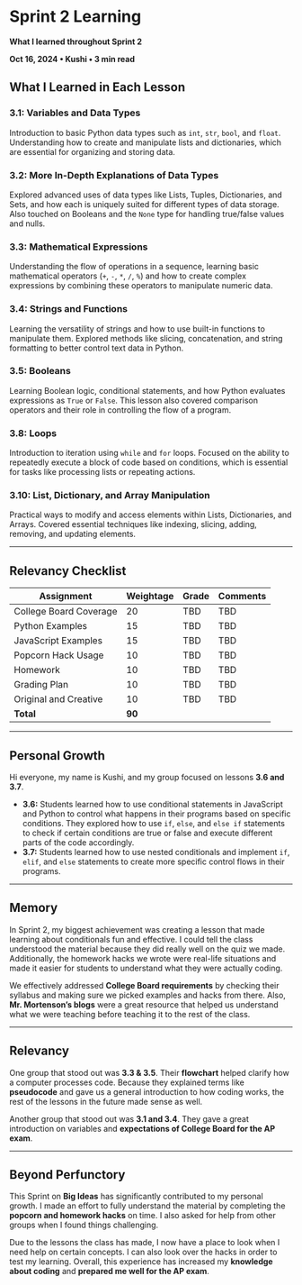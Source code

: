 # Sprint 2 Learning  
**What I learned throughout Sprint 2**  

**Oct 16, 2024 • Kushi • 3 min read**  

## What I Learned in Each Lesson  

### 3.1: Variables and Data Types  
Introduction to basic Python data types such as `int`, `str`, `bool`, and `float`. Understanding how to create and manipulate lists and dictionaries, which are essential for organizing and storing data.  

### 3.2: More In-Depth Explanations of Data Types  
Explored advanced uses of data types like Lists, Tuples, Dictionaries, and Sets, and how each is uniquely suited for different types of data storage. Also touched on Booleans and the `None` type for handling true/false values and nulls.  

### 3.3: Mathematical Expressions  
Understanding the flow of operations in a sequence, learning basic mathematical operators (`+`, `-`, `*`, `/`, `%`) and how to create complex expressions by combining these operators to manipulate numeric data.  

### 3.4: Strings and Functions  
Learning the versatility of strings and how to use built-in functions to manipulate them. Explored methods like slicing, concatenation, and string formatting to better control text data in Python.  

### 3.5: Booleans  
Learning Boolean logic, conditional statements, and how Python evaluates expressions as `True` or `False`. This lesson also covered comparison operators and their role in controlling the flow of a program.  

### 3.8: Loops  
Introduction to iteration using `while` and `for` loops. Focused on the ability to repeatedly execute a block of code based on conditions, which is essential for tasks like processing lists or repeating actions.  

### 3.10: List, Dictionary, and Array Manipulation  
Practical ways to modify and access elements within Lists, Dictionaries, and Arrays. Covered essential techniques like indexing, slicing, adding, removing, and updating elements.  

---

## Relevancy Checklist  

| Assignment                | Weightage | Grade | Comments |
|---------------------------|----------|-------|----------|
| College Board Coverage    | 20       | TBD   | TBD      |
| Python Examples           | 15       | TBD   | TBD      |
| JavaScript Examples       | 15       | TBD   | TBD      |
| Popcorn Hack Usage        | 10       | TBD   | TBD      |
| Homework                 | 10       | TBD   | TBD      |
| Grading Plan             | 10       | TBD   | TBD      |
| Original and Creative    | 10       | TBD   | TBD      |
| **Total**                | **90**    |       |          |

---

## Personal Growth  

Hi everyone, my name is Kushi, and my group focused on lessons **3.6 and 3.7**.  

- **3.6:** Students learned how to use conditional statements in JavaScript and Python to control what happens in their programs based on specific conditions. They explored how to use `if`, `else`, and `else if` statements to check if certain conditions are true or false and execute different parts of the code accordingly.  
- **3.7:** Students learned how to use nested conditionals and implement `if`, `elif`, and `else` statements to create more specific control flows in their programs.  

---

## Memory  

In Sprint 2, my biggest achievement was creating a lesson that made learning about conditionals fun and effective. I could tell the class understood the material because they did really well on the quiz we made. Additionally, the homework hacks we wrote were real-life situations and made it easier for students to understand what they were actually coding.  

We effectively addressed **College Board requirements** by checking their syllabus and making sure we picked examples and hacks from there. Also, **Mr. Mortenson’s blogs** were a great resource that helped us understand what we were teaching before teaching it to the rest of the class.  

---

## Relevancy  

One group that stood out was **3.3 & 3.5**. Their **flowchart** helped clarify how a computer processes code. Because they explained terms like **pseudocode** and gave us a general introduction to how coding works, the rest of the lessons in the future made sense as well.  

Another group that stood out was **3.1 and 3.4**. They gave a great introduction on variables and **expectations of College Board for the AP exam**.  

---

## Beyond Perfunctory  

This Sprint on **Big Ideas** has significantly contributed to my personal growth. I made an effort to fully understand the material by completing the **popcorn and homework hacks** on time. I also asked for help from other groups when I found things challenging.  

Due to the lessons the class has made, I now have a place to look when I need help on certain concepts. I can also look over the hacks in order to test my learning. Overall, this experience has increased my **knowledge about coding** and **prepared me well for the AP exam**.  
